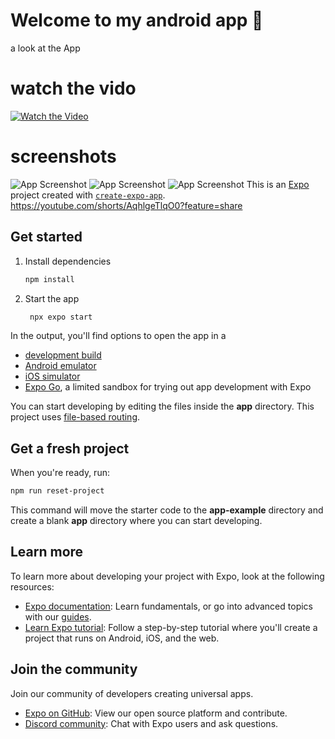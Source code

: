 # Welcome to my android app 👋
a look at the App
# watch the vido
[![Watch the Video](assets/images/video-thumbnail.png)](https://youtube.com/shorts/AqhlgeTlqO0?feature=share)


# screenshots
![App Screenshot](assets/images/WhatsApp%20Image%202024-07-27%20at%2019.50.08.jpeg)
![App Screenshot](assets/images/WhatsApp%20Image%202024-07-27%20at%2019.50.01.jpeg)
![App Screenshot](assets/images/WhatsApp%20Image%202024-07-27%20at%2019.50.05.jpeg)
This is an [Expo](https://expo.dev) project created with [`create-expo-app`](https://www.npmjs.com/package/create-expo-app).
https://youtube.com/shorts/AqhlgeTlqO0?feature=share
## Get started

1. Install dependencies

   ```bash
   npm install
   ```

2. Start the app

   ```bash
    npx expo start
   ```

In the output, you'll find options to open the app in a

- [development build](https://docs.expo.dev/develop/development-builds/introduction/)
- [Android emulator](https://docs.expo.dev/workflow/android-studio-emulator/)
- [iOS simulator](https://docs.expo.dev/workflow/ios-simulator/)
- [Expo Go](https://expo.dev/go), a limited sandbox for trying out app development with Expo

You can start developing by editing the files inside the **app** directory. This project uses [file-based routing](https://docs.expo.dev/router/introduction).

## Get a fresh project

When you're ready, run:

```bash
npm run reset-project
```

This command will move the starter code to the **app-example** directory and create a blank **app** directory where you can start developing.

## Learn more

To learn more about developing your project with Expo, look at the following resources:

- [Expo documentation](https://docs.expo.dev/): Learn fundamentals, or go into advanced topics with our [guides](https://docs.expo.dev/guides).
- [Learn Expo tutorial](https://docs.expo.dev/tutorial/introduction/): Follow a step-by-step tutorial where you'll create a project that runs on Android, iOS, and the web.

## Join the community

Join our community of developers creating universal apps.

- [Expo on GitHub](https://github.com/expo/expo): View our open source platform and contribute.
- [Discord community](https://chat.expo.dev): Chat with Expo users and ask questions.
